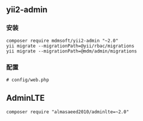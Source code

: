 
## yii2-admin

### 安装

```
composer require mdmsoft/yii2-admin "~2.0"
yii migrate --migrationPath=@yii/rbac/migrations
yii migrate --migrationPath=@mdm/admin/migrations
```

### 配置

```
# config/web.php

```

## AdminLTE

```
composer require "almasaeed2010/adminlte=~2.0"
```
